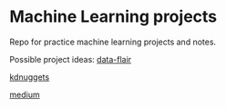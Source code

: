 # Machine Learning projects
 Repo for practice machine learning projects and notes.
 
 Possible project ideas:
 [data-flair](https://data-flair.training/blogs/machine-learning-project-ideas/)
 
 [kdnuggets](https://www.kdnuggets.com/2020/03/20-machine-learning-datasets-project-ideas.html)
 
 [medium](https://medium.com/coders-camp/180-data-science-and-machine-learning-projects-with-python-6191bc7b9db9)
